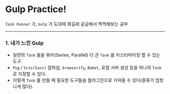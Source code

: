 # Gulp Practice!

`Task Runner` 가, `Gulp` 가 도대체 뭐길래 궁금해서 찍먹해보는 공부

---

### 1. 내가 느낀 Gulp

- 일련의 `Task` 들을 묶어(Series, Parallel) 더 큰 `Task` 를 커스터마이징 할 수 있는 도구.
- `Pug` / `Scss(Sass)` 컴파일, `browserify`, `Babel`, 로컬 서버 생성 등을 하나의 `Task` 로 지정할 수 있다.
- 이렇게 `Task` 를 만들 때 필요한 도구들을 플러그인으로 가져올 수 있다(종류가 엄청나게 많다).
